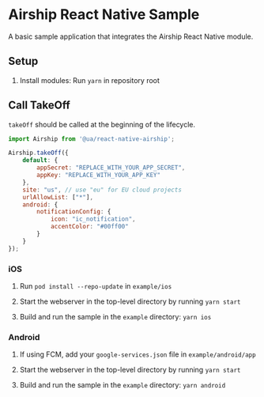 # Airship React Native Sample

A basic sample application that integrates the Airship React Native module.

## Setup

1) Install modules: Run `yarn` in repository root

## Call TakeOff

`takeOff` should be called at the beginning of the lifecycle.

```javascript
import Airship from '@ua/react-native-airship';

Airship.takeOff({
    default: {
        appSecret: "REPLACE_WITH_YOUR_APP_SECRET",
        appKey: "REPLACE_WITH_YOUR_APP_KEY"
    },
    site: "us", // use "eu" for EU cloud projects
    urlAllowList: ["*"],
    android: {
        notificationConfig: {
            icon: "ic_notification",
            accentColor: "#00ff00"
        }
    }
});
```

### iOS

1) Run `pod install --repo-update` in `example/ios`

2) Start the webserver in the top-level directory by running `yarn start`

3) Build and run the sample in the `example` directory: `yarn ios`

### Android

1) If using FCM, add your `google-services.json` file in `example/android/app`

2) Start the webserver in the top-level directory by running `yarn start`

3) Build and run the sample in the `example` directory: `yarn android`

